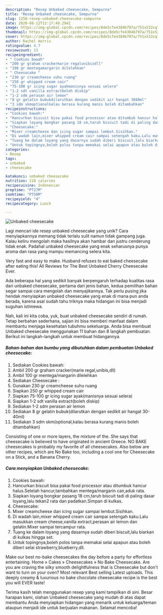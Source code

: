 ```yaml
---
description: "Resep Unbaked cheesecake, Sempurna"
title: "Resep Unbaked cheesecake, Sempurna"
slug: 1258-resep-unbaked-cheesecake-sempurna
date: 2020-08-12T12:17:49.294Z
image: https://img-global.cpcdn.com/recipes/8de5cfe4384b797a/751x532cq70/unbaked-cheesecake-foto-resep-utama.jpg
thumbnail: https://img-global.cpcdn.com/recipes/8de5cfe4384b797a/751x532cq70/unbaked-cheesecake-foto-resep-utama.jpg
cover: https://img-global.cpcdn.com/recipes/8de5cfe4384b797a/751x532cq70/unbaked-cheesecake-foto-resep-utama.jpg
author: Rachel Harris
ratingvalue: 4.7
reviewcount: 13
recipeingredient:
- " Cookies bawah"
- "200 gr graham crackermarie regalunibisdll"
- "100 gr mentegamargarin dilelehkan"
- " Cheesecake "
- "230 gr creamcheese suhu ruang"
- "250 gr whipped cream cair"
- "75-100 gr icing sugar ayakmanisnya sesuai selera"
- "1-2 sdt vanilla extractboleh diskip"
- "1-2 sdm perasan air lemon"
- "8 gr gelatin bubukdilarutkan dengan sedikit air hangat 3040ml"
- "3 sdm skmoptionalkalau berasa kurang manis boleh ditambahkan"
recipeinstructions:
- "Cookies bawah:"
- "Hancurkan biscuit bisa pakai food processor atau ditumbuk hancur halus.Setelah hancur,tambahkan mentega/margarin cair,aduk rata."
- "Siapkan loyang bongkar pasang 18 cm,taruh biscuit tadi di paling dasar loyang,lalu tekan2 rata dan padatkan.Simpan di kulkas."
- "Cheesecake:"
- "Mixer creamcheese dan icing sugar sampai lembut.Sisihkan."
- "Di wadah lain,mixer whipped cream cair sampai setengah kaku.Lalu masukkan cream cheese,vanilla extract,perasan air lemon dan gelatin.Mixer sampai tercampur rata."
- "Tuang ke dalam loyang yang dasarnya sudah diberi biscuit,lalu biarkan di kulkas hingga set."
- "Untuk topingnya,boleh polos tanpa memakai selai apapun atau boleh diberi selai strawberry,blueberry,dll."
categories:
- Resep
tags:
- unbaked
- cheesecake

katakunci: unbaked cheesecake 
nutrition: 218 calories
recipecuisine: Indonesian
preptime: "PT27M"
cooktime: "PT50M"
recipeyield: "4"
recipecategory: Lunch

---
```



![Unbaked cheesecake](https://img-global.cpcdn.com/recipes/8de5cfe4384b797a/751x532cq70/unbaked-cheesecake-foto-resep-utama.jpg)

Lagi mencari ide resep unbaked cheesecake yang unik? Cara menyiapkannya memang tidak terlalu sulit namun tidak gampang juga. Kalau keliru mengolah maka hasilnya akan hambar dan justru cenderung tidak enak. Padahal unbaked cheesecake yang enak seharusnya punya aroma dan rasa yang mampu memancing selera kita.

Very fast and easy to make. Husband refuses to eat baked cheesecake after eating this! All Reviews for The Best Unbaked Cherry Cheesecake Ever.

Ada beberapa hal yang sedikit banyak berpengaruh terhadap kualitas rasa dari unbaked cheesecake, pertama dari jenis bahan, kedua pemilihan bahan segar sampai cara mengolah dan menyajikannya. Tak perlu pusing jika hendak menyiapkan unbaked cheesecake yang enak di mana pun anda berada, karena asal sudah tahu triknya maka hidangan ini bisa menjadi suguhan istimewa.


Nah, kali ini kita coba, yuk, buat unbaked cheesecake sendiri di rumah. Tetap berbahan sederhana, sajian ini bisa memberi manfaat dalam membantu menjaga kesehatan tubuhmu sekeluarga. Anda bisa membuat Unbaked cheesecake menggunakan 11 bahan dan 8 langkah pembuatan. Berikut ini langkah-langkah untuk membuat hidangannya.

<!--inarticleads1-->

##### Bahan-bahan dan bumbu yang dibutuhkan dalam pembuatan Unbaked cheesecake:

1. Sediakan  Cookies bawah:
1. Ambil 200 gr graham cracker(marie regal,unibis,dll)
1. Ambil 100 gr mentega/margarin dilelehkan
1. Sediakan  Cheesecake :
1. Gunakan 230 gr creamcheese suhu ruang
1. Siapkan 250 gr whipped cream cair
1. Siapkan 75-100 gr icing sugar ayak(manisnya sesuai selera)
1. Siapkan 1-2 sdt vanilla extract(boleh diskip)
1. Sediakan 1-2 sdm perasan air lemon
1. Sediakan 8 gr gelatin bubuk(dilarutkan dengan sedikit air hangat 30-40ml)
1. Sediakan 3 sdm skm(optional,kalau berasa kurang manis boleh ditambahkan)


Consisting of one or more layers, the mixture of the. She says that cheesecake is believed to have originated in ancient Greece. NO BAKE cheesecakes is probably my favorite of all cheesecakes. Also below are other recipes, which are No Bake too, including a cool one for Cheesecake on a Stick, and a Banana Cherry. 

<!--inarticleads2-->

##### Cara menyiapkan Unbaked cheesecake:

1. Cookies bawah:
1. Hancurkan biscuit bisa pakai food processor atau ditumbuk hancur halus.Setelah hancur,tambahkan mentega/margarin cair,aduk rata.
1. Siapkan loyang bongkar pasang 18 cm,taruh biscuit tadi di paling dasar loyang,lalu tekan2 rata dan padatkan.Simpan di kulkas.
1. Cheesecake:
1. Mixer creamcheese dan icing sugar sampai lembut.Sisihkan.
1. Di wadah lain,mixer whipped cream cair sampai setengah kaku.Lalu masukkan cream cheese,vanilla extract,perasan air lemon dan gelatin.Mixer sampai tercampur rata.
1. Tuang ke dalam loyang yang dasarnya sudah diberi biscuit,lalu biarkan di kulkas hingga set.
1. Untuk topingnya,boleh polos tanpa memakai selai apapun atau boleh diberi selai strawberry,blueberry,dll.


Make our best no-bake cheesecakes the day before a party for effortless entertaining. Home » Cakes » Cheesecakes » No Bake Cheesecake. Are you are craving the silky smooth delightfulness that is Cheesecake but don&#39;t want to turn on your oven? Most relevant Best selling Latest uploads. This deeply creamy &amp; luxurious no bake chocolate cheesecake recipe is the best you will EVER taste! 

Terima kasih telah menggunakan resep yang kami tampilkan di sini. Besar harapan kami, olahan Unbaked cheesecake yang mudah di atas dapat membantu Anda menyiapkan hidangan yang menarik untuk keluarga/teman ataupun menjadi ide untuk berjualan makanan. Selamat mencoba!
